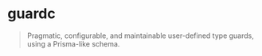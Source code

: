 # guardc

> Pragmatic, configurable, and maintainable user-defined type guards, using a Prisma-like schema.
